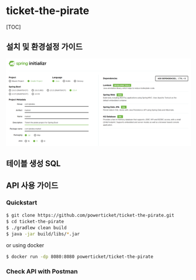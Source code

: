 # ticket-the-pirate

[TOC]

## 설치 및 환경설정 가이드

![image-20210913172638851](https://raw.githubusercontent.com/powerticket/typora-image-repo/image/img/image-20210913172638851.png)

## 테이블 생성 SQL

## API 사용 가이드

### Quickstart

```bash
$ git clone https://github.com/powerticket/ticket-the-pirate.git
$ cd ticket-the-pirate
$ ./gradlew clean build
$ java -jar build/libs/*.jar
```

or using docker

```bash
$ docker run -dp 8080:8080 powerticket/ticket-the-pirate
```

### Check API with Postman

